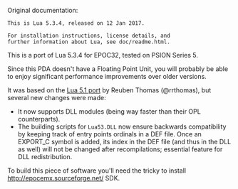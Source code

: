 Original documentation:
```
This is Lua 5.3.4, released on 12 Jan 2017.

For installation instructions, license details, and 
further information about Lua, see doc/readme.html.
```

This is a port of Lua 5.3.4 for EPOC32, tested on PSION Series 5.

Since this PDA doesn't have a Floating Point Unit, you will probably be able to enjoy significant performance improvements over older versions.

It was based on the [Lua 5.1 port](http://www.freepoc.org/viewapp.php?id=32) by Reuben Thomas (@rrthomas), but several new changes were made:
* It now supports DLL modules (being way faster than their OPL counterparts).
* The building scripts for `Lua53.DLL` now ensure backwards compatibility by keeping track of entry points ordinals in a DEF file. Once an EXPORT_C symbol is added, its index in the DEF file (and thus in the DLL as well) will not be changed after recompilations; essential feature for DLL redistribution.

To build this piece of software you'll need the tricky to install http://epocemx.sourceforge.net/ SDK.
